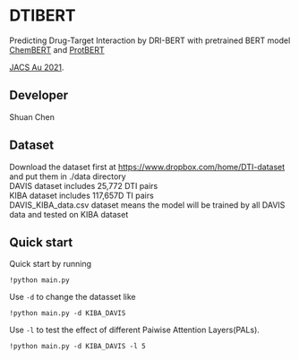 # DTIBERT
Predicting Drug-Target Interaction by DRI-BERT with pretrained BERT model [ChemBERT](https://www.nature.com/articles/s41598-021-90259-7) and [ProtBERT](https://www.computer.org/csdl/journal/tp/5555/01/09477085/1v2M3TwoN4A) <br>


[JACS Au 2021](https://pubs.acs.org/doi/10.1021/jacsau.1c00246).

## Developer
Shuan Chen<br>

## Dataset
Download the dataset first at https://www.dropbox.com/home/DTI-dataset and put them in ./data directory <br>
DAVIS dataset includes 25,772 DTI pairs <br>
KIBA dataset includes 117,657D TI pairs <br>
DAVIS_KIBA_data.csv dataset means the model will be trained by all DAVIS data and tested on KIBA dataset <br> 


## Quick start
Quick start by running 
```
!python main.py
```
Use `-d` to change the datasset like
```
!python main.py -d KIBA_DAVIS
```
Use `-l` to test the effect of different Paiwise Attention Layers(PALs).
```
!python main.py -d KIBA_DAVIS -l 5
```